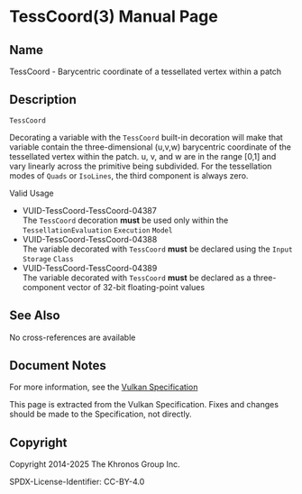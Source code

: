 # TessCoord(3) Manual Page

## Name

TessCoord - Barycentric coordinate of a tessellated vertex within a patch



## [](#_description)Description

`TessCoord`

Decorating a variable with the `TessCoord` built-in decoration will make that variable contain the three-dimensional (u,v,w) barycentric coordinate of the tessellated vertex within the patch. u, v, and w are in the range \[0,1] and vary linearly across the primitive being subdivided. For the tessellation modes of `Quads` or `IsoLines`, the third component is always zero.

Valid Usage

- [](#VUID-TessCoord-TessCoord-04387)VUID-TessCoord-TessCoord-04387  
  The `TessCoord` decoration **must** be used only within the `TessellationEvaluation` `Execution` `Model`
- [](#VUID-TessCoord-TessCoord-04388)VUID-TessCoord-TessCoord-04388  
  The variable decorated with `TessCoord` **must** be declared using the `Input` `Storage` `Class`
- [](#VUID-TessCoord-TessCoord-04389)VUID-TessCoord-TessCoord-04389  
  The variable decorated with `TessCoord` **must** be declared as a three-component vector of 32-bit floating-point values

## [](#_see_also)See Also

No cross-references are available

## [](#_document_notes)Document Notes

For more information, see the [Vulkan Specification](https://registry.khronos.org/vulkan/specs/latest/html/vkspec.html#TessCoord)

This page is extracted from the Vulkan Specification. Fixes and changes should be made to the Specification, not directly.

## [](#_copyright)Copyright

Copyright 2014-2025 The Khronos Group Inc.

SPDX-License-Identifier: CC-BY-4.0
